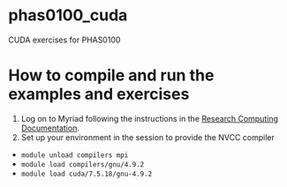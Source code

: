 # phas0100_cuda
CUDA exercises for PHAS0100

# How to compile and run the examples and exercises

1. Log on to Myriad following the instructions in the [Research Computing Documentation](https://www.rc.ucl.ac.uk/docs/howto/#how-do-i-log-in).
2. Set up your environment in the session to provide the NVCC compiler
  * `module unload compilers mpi`
  * `module load compilers/gnu/4.9.2`
  * `module load cuda/7.5.18/gnu-4.9.2`
